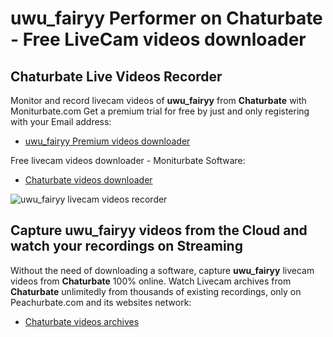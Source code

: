 # uwu_fairyy Performer on Chaturbate - Free LiveCam videos downloader

## Chaturbate Live Videos Recorder

Monitor and record livecam videos of **uwu_fairyy** from **Chaturbate** with Moniturbate.com
Get a premium trial for free by just and only registering with your Email address:
* [uwu_fairyy Premium videos downloader](https://moniturbate.com/request-demo-licence-key.html)

Free livecam videos downloader - Moniturbate Software:
* [Chaturbate videos downloader](https://moniturbate.com/moniturbate-download-software.html)

![uwu_fairyy livecam videos recorder](https://peachurnet.com/templates/moniturbate-software.png)


## Capture uwu_fairyy videos from the Cloud and watch your recordings on Streaming

Without the need of downloading a software, capture **uwu_fairyy** livecam videos from **Chaturbate** 100% online.
Watch Livecam archives from **Chaturbate** unlimitedly from thousands of existing recordings, only on Peachurbate.com and its websites network:
* [Chaturbate videos archives](https://peachurnet.com/)